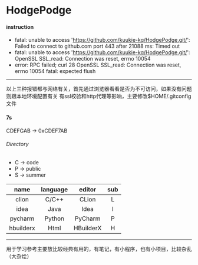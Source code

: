 # HodgePodge

#### instruction
- fatal: unable to access 'https://github.com/kuukie-kq/HodgePodge.git/': Failed to connect to github.com port 443 after 21088 ms: Timed out
- fatal: unable to access 'https://github.com/kuukie-kq/HodgePodge.git/': OpenSSL SSL_read: Connection was reset, errno 10054
- error: RPC failed; curl 28 OpenSSL SSL_read: Connection was reset, errno 10054 fatal: expected flush
****
以上三种报错都与网络有关，首先通过浏览器看看是否为不可访问，如果没有问题则跟本地环境配置有关
有ssl校验和http代理等影响，主要修改$HOME/.gitconfig文件

#### 7s
CDEFGAB -> 0xCDEF7AB
###### Directory
- C -> code
- P -> public
- S -> summer

|   name    | language |  editor   | sub |
|:---------:|:--------:|:---------:|:---:|
|   clion   |  C/C++   |   CLion   |  L  |
|   idea    |   Java   |   Idea    |  I  |
|  pycharm  |  Python  |  PyCharm  |  P  |
| hbuilderx |   Html   | HBuilderX |  H  |

****
用于学习参考主要放比较经典有用的，有笔记，有小程序，也有小项目，比较杂乱（大杂烩）
